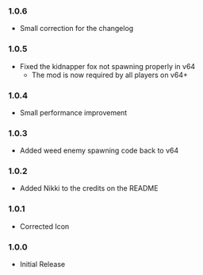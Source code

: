 ### 1.0.6

- Small correction for the changelog

### 1.0.5

- Fixed the kidnapper fox not spawning properly in v64
  - The mod is now required by all players on v64+

### 1.0.4

- Small performance improvement

### 1.0.3

- Added weed enemy spawning code back to v64

### 1.0.2

- Added Nikki to the credits on the README

### 1.0.1

- Corrected Icon

### 1.0.0

- Initial Release
